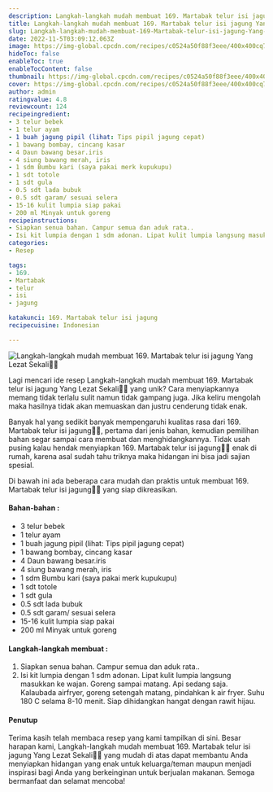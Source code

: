```yaml
---
description: Langkah-langkah mudah membuat 169. Martabak telur isi jagung Yang Lezat Sekali"
title: Langkah-langkah mudah membuat 169. Martabak telur isi jagung Yang Lezat Sekali
slug: Langkah-langkah-mudah-membuat-169-Martabak-telur-isi-jagung-Yang-Lezat-Sekali
date: 2022-11-5T03:09:12.063Z
image: https://img-global.cpcdn.com/recipes/c0524a50f88f3eee/400x400cq70/photo.jpg
hideToc: false
enableToc: true
enableTocContent: false
thumbnail: https://img-global.cpcdn.com/recipes/c0524a50f88f3eee/400x400cq70/photo.jpg
cover: https://img-global.cpcdn.com/recipes/c0524a50f88f3eee/400x400cq70/photo.jpg
author: admin
ratingvalue: 4.8
reviewcount: 124
recipeingredient:
- 3 telur bebek
- 1 telur ayam
- 1 buah jagung pipil (lihat: Tips pipil jagung cepat)
- 1 bawang bombay, cincang kasar
- 4 Daun bawang besar.iris
- 4 siung bawang merah, iris
- 1 sdm Bumbu kari (saya pakai merk kupukupu)
- 1 sdt totole
- 1 sdt gula
- 0.5 sdt lada bubuk
- 0.5 sdt garam/ sesuai selera
- 15-16 kulit lumpia siap pakai
- 200 ml Minyak untuk goreng
recipeinstructions:
- Siapkan senua bahan. Campur semua dan aduk rata..
- Isi kit lumpia dengan 1 sdm adonan. Lipat kulit lumpia langsung masukkan ke wajan. Goreng sampai matang. Api sedang saja. Kalaubada airfryer, goreng setengah matang, pindahkan k air fryer. Suhu 180 C selama 8-10 menit. Siap dihidangkan hangat dengan rawit hijau.
categories:
- Resep

tags:
- 169.
- Martabak
- telur
- isi
- jagung

katakunci: 169. Martabak telur isi jagung
recipecuisine: Indonesian

---
```


![Langkah-langkah mudah membuat 169. Martabak telur isi jagung Yang Lezat Sekali👩‍🍳](https://img-global.cpcdn.com/recipes/c0524a50f88f3eee/400x400cq70/photo.jpg)

Lagi mencari ide resep Langkah-langkah mudah membuat 169. Martabak telur isi jagung Yang Lezat Sekali👩‍🍳 yang unik? Cara menyiapkannya memang tidak terlalu sulit namun tidak gampang juga. Jika keliru mengolah maka hasilnya tidak akan memuaskan dan justru cenderung tidak enak.

Banyak hal yang sedikit banyak mempengaruhi kualitas rasa dari 169. Martabak telur isi jagung👩‍🍳, pertama dari jenis bahan, kemudian pemilihan bahan segar sampai cara membuat dan menghidangkannya. Tidak usah pusing kalau hendak menyiapkan 169. Martabak telur isi jagung👩‍🍳 enak di rumah, karena asal sudah tahu triknya maka hidangan ini bisa jadi sajian spesial.

Di bawah ini ada beberapa cara mudah dan praktis untuk membuat 169. Martabak telur isi jagung👩‍🍳 yang siap dikreasikan.

<!--inarticleads1-->

#### Bahan-bahan :

- 3 telur bebek
- 1 telur ayam
- 1 buah jagung pipil (lihat: Tips pipil jagung cepat)
- 1 bawang bombay, cincang kasar
- 4 Daun bawang besar.iris
- 4 siung bawang merah, iris
- 1 sdm Bumbu kari (saya pakai merk kupukupu)
- 1 sdt totole
- 1 sdt gula
- 0.5 sdt lada bubuk
- 0.5 sdt garam/ sesuai selera
- 15-16 kulit lumpia siap pakai
- 200 ml Minyak untuk goreng

<!--inarticleads2-->

#### Langkah-langkah membuat :

1. Siapkan senua bahan. Campur semua dan aduk rata..
1. Isi kit lumpia dengan 1 sdm adonan. Lipat kulit lumpia langsung masukkan ke wajan. Goreng sampai matang. Api sedang saja. Kalaubada airfryer, goreng setengah matang, pindahkan k air fryer. Suhu 180 C selama 8-10 menit. Siap dihidangkan hangat dengan rawit hijau.

#### Penutup

Terima kasih telah membaca resep yang kami tampilkan di sini. Besar harapan kami, Langkah-langkah mudah membuat 169. Martabak telur isi jagung Yang Lezat Sekali👩‍🍳 yang mudah di atas dapat membantu Anda menyiapkan hidangan yang enak untuk keluarga/teman maupun menjadi inspirasi bagi Anda yang berkeinginan untuk berjualan makanan. Semoga bermanfaat dan selamat mencoba!